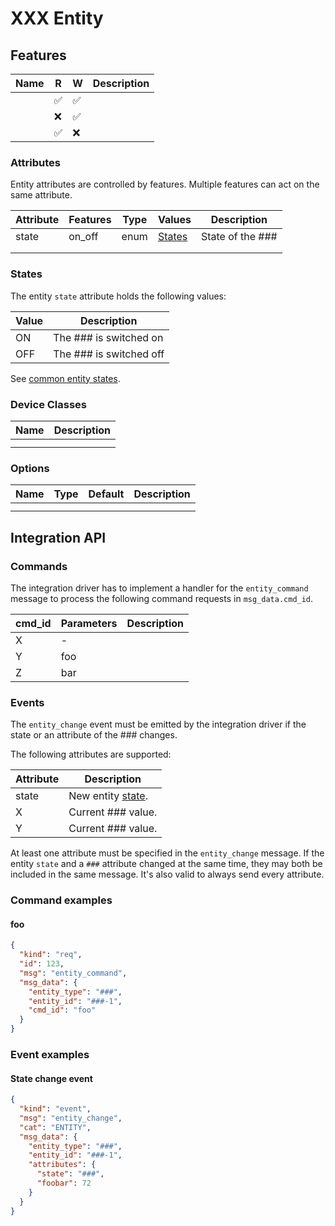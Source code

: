 # XXX Entity

## Features


| Name | R   | W   | Description |
|------|-----|-----|-------------|
|      | ✅   | ✅   |             |
|      | ❌   | ✅   |             |
|      | ✅   | ❌   |             |

### Attributes

Entity attributes are controlled by features. Multiple features can act on the same attribute.

| Attribute | Features | Type | Values            | Description      |
|-----------|----------|------|-------------------|------------------|
| state     | on_off   | enum | [States](#states) | State of the ### |
|           |          |      |                   |                  |
|           |          |      |                   |                  |

### States

The entity `state` attribute holds the following values:

| Value | Description             |
|-------|-------------------------|
| ON    | The ### is switched on  |
| OFF   | The ### is switched off |

See [common entity states](entities.md#states).

### Device Classes

| Name | Description |
|------|-------------|
|      |             |
|      |             |

### Options


| Name | Type | Default | Description |
|------|------|---------|-------------|
|      |      |         |             |
|      |      |         |             |


## Integration API

### Commands

The integration driver has to implement a handler for the `entity_command` message to process the following command
requests in `msg_data.cmd_id`.

| cmd_id | Parameters | Description |
|--------|------------|-------------|
| X      | -          |             |
| Y      | foo        |             |
| Z      | bar        |             |

### Events

The `entity_change` event must be emitted by the integration driver if the state or an attribute of the ### changes.

The following attributes are supported:

| Attribute | Description                  |
|-----------|------------------------------|
| state     | New entity [state](#states). |
| X         | Current ### value.           |
| Y         | Current ### value.           |

At least one attribute must be specified in the `entity_change` message. If the entity `state` and a `###`
attribute changed at the same time, they may both be included in the same message. It's also valid to always send every
attribute.

### Command examples

#### foo

```json
{
  "kind": "req",
  "id": 123,
  "msg": "entity_command",
  "msg_data": {
    "entity_type": "###",
    "entity_id": "###-1",
    "cmd_id": "foo"
  }
}
```

### Event examples

#### State change event

```json
{
  "kind": "event",
  "msg": "entity_change",
  "cat": "ENTITY",
  "msg_data": {
    "entity_type": "###",
    "entity_id": "###-1",
    "attributes": {
      "state": "###",
      "foobar": 72
    }
  }
}
```
